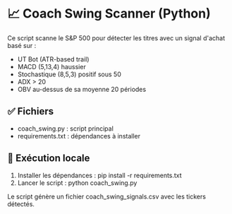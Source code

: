 
# 📈 Coach Swing Scanner (Python)

Ce script scanne le S&P 500 pour détecter les titres avec un signal d'achat basé sur :
- UT Bot (ATR-based trail)
- MACD (5,13,4) haussier
- Stochastique (8,5,3) positif sous 50
- ADX > 20
- OBV au-dessus de sa moyenne 20 périodes

## ✅ Fichiers
- coach_swing.py : script principal
- requirements.txt : dépendances à installer

## 🚀 Exécution locale
1. Installer les dépendances :
   pip install -r requirements.txt
2. Lancer le script :
   python coach_swing.py

Le script génère un fichier coach_swing_signals.csv avec les tickers détectés.
